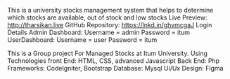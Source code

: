 This is a university stocks management system that helps to determine which stocks are available, out of stock and low stocks
Live Preview: http://tharsikan.live
GitHub Repository: https://lnkd.in/ghvmcgaJ
Login Details 
Admin Dashboard: 
Username = admin
Password = itum
UserDashboard: 
Username = user
Password = itum

This is a Group project For Managed Stocks at Itum University.
Using Technologies
front End: HTML, CSS, advanced Javascript
Back End: Php
Frameworks: CodeIgniter, Bootstrap
Database: Mysql
Ui/Ux Design: Figma
